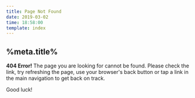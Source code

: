 ```yaml
---
title: Page Not Found
date: 2019-03-02
time: 18:58:00
template: index
---
```


## %meta.title%

**404 Error!**
The page you are looking for cannot be found. Please check the link, try refreshing the page, use your browser's back button or tap a link in the main navigation to get back on track.

Good luck!
